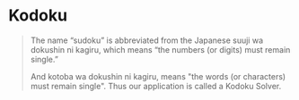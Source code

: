 # Kodoku

> The name “sudoku” is abbreviated from the Japanese suuji wa dokushin ni kagiru, 
> which means “the numbers (or digits) must remain single.”
> 
> And kotoba wa dokushin ni kagiru, means "the words (or characters) must remain 
> single". Thus our application is called a Kodoku Solver.


